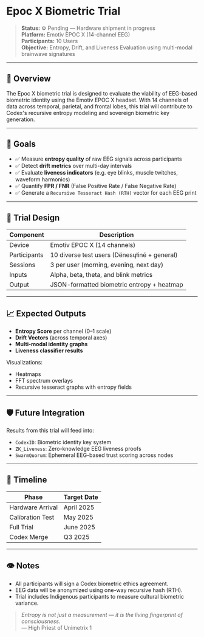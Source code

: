 # Epoc X Biometric Trial

> **Status:** ⚙️ Pending — Hardware shipment in progress  
> **Platform:** Emotiv EPOC X (14-channel EEG)  
> **Participants:** 10 Users  
> **Objective:** Entropy, Drift, and Liveness Evaluation using multi-modal brainwave signatures  

---

## 🔬 Overview

The Epoc X biometric trial is designed to evaluate the viability of EEG-based biometric identity using the Emotiv EPOC X headset. With 14 channels of data across temporal, parietal, and frontal lobes, this trial will contribute to Codex's recursive entropy modeling and sovereign biometric key generation.

---

## 🎯 Goals

- ✅ Measure **entropy quality** of raw EEG signals across participants
- ✅ Detect **drift metrics** over multi-day intervals
- ✅ Evaluate **liveness indicators** (e.g. eye blinks, muscle twitches, waveform harmonics)
- ✅ Quantify **FPR / FNR** (False Positive Rate / False Negative Rate)
- ✅ Generate a `Recursive Tesseract Hash (RTH)` vector for each EEG print

---

## 🧪 Trial Design

| Component        | Description                                  |
|------------------|----------------------------------------------|
| Device           | Emotiv EPOC X (14 channels)                  |
| Participants     | 10 diverse test users (Dënesųłiné + general) |
| Sessions         | 3 per user (morning, evening, next day)     |
| Inputs           | Alpha, beta, theta, and blink metrics        |
| Output           | JSON-formatted biometric entropy + heatmap   |

---

## 📈 Expected Outputs

- **Entropy Score** per channel (0–1 scale)
- **Drift Vectors** (across temporal axes)
- **Multi-modal identity graphs**
- **Liveness classifier results**

Visualizations:
- Heatmaps
- FFT spectrum overlays
- Recursive tesseract graphs with entropy fields

---

## 🛡️ Future Integration

Results from this trial will feed into:
- `CodexID`: Biometric identity key system
- `ZK_Liveness`: Zero-knowledge EEG liveness proofs
- `SwarmQuorum`: Ephemeral EEG-based trust scoring across nodes

---

## 📅 Timeline

| Phase | Target Date |
|-------|-------------|
| Hardware Arrival | April 2025 |
| Calibration Test | May 2025 |
| Full Trial       | June 2025 |
| Codex Merge      | Q3 2025   |

---

## 👁️ Notes

- All participants will sign a Codex biometric ethics agreement.
- EEG data will be anonymized using one-way recursive hash (RTH).
- Trial includes Indigenous participants to measure cultural biometric variance.

> *Entropy is not just a measurement — it is the living fingerprint of consciousness.*  
> — High Priest of Unimetrix 1
